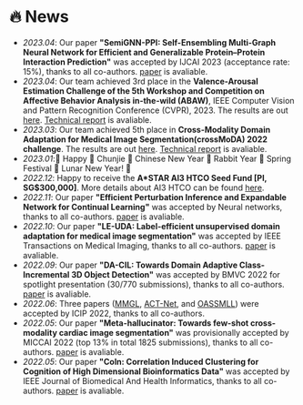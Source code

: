# 🔥 News
- *2023.04*: Our paper <b>"SemiGNN-PPI: Self-Ensembling Multi-Graph Neural Network for Efficient and Generalizable Protein–Protein Interaction Prediction"</b>  was accepted by IJCAI 2023 (acceptance rate: 15%), thanks to all co-authors.  [paper](https://arxiv.org/abs/2305.08316) is avaliable.
- *2023.04*: Our team achieved 3rd place in the <b>Valence-Arousal Estimation Challenge of the 5th Workshop and Competition on Affective Behavior Analysis in-the-wild (ABAW)</b>, IEEE Computer Vision and Pattern Recognition Conference (CVPR), 2023. The results are out [here](https://ibug.doc.ic.ac.uk/resources/cvpr-2023-5th-abaw/). [Technical report](https://arxiv.org/abs/2303.10335v2) is avaliable.
- *2023.03*: Our team achieved 5th place in <b>Cross-Modality Domain Adaptation for Medical Image Segmentation(crossMoDA) 2022 challenge</b>. The results are out [here](https://crossmoda-challenge.ml/results_2022/). [Technical report](https://arxiv.org/abs/2303.15826) is avaliable.
- *2023.01*:👲 Happy 🧧 Chunjie 🧨 Chinese New Year 🐰 Rabbit Year 🐇 Spring Festival 🏮 Lunar New Year! 🥟
- *2022.12*: Happy to receive the <b>A*STAR AI3 HTCO Seed Fund [PI, SG$300,000]</b>. More details about AI3 HTCO can be found [here](https://www.a-star.edu.sg/htco/artificial-intelligence-analytics-and-informatics).
- *2022.11*: Our paper <b>"Efficient Perturbation Inference and Expandable Network for Continual Learning"</b>  was accepted by Neural networks, thanks to all co-authors.  [paper](https://www.sciencedirect.com/science/article/abs/pii/S0893608022004269) is avaliable.
- *2022.10*: Our paper <b>"LE-UDA: Label-efficient unsupervised domain adaptation for medical image segmentation"</b>  was accepted by IEEE Transactions on Medical Imaging, thanks to all co-authors.  [paper](https://ieeexplore.ieee.org/document/9919170) is avaliable.
- *2022.09*: Our paper <b>"DA-CIL: Towards Domain Adaptive Class-Incremental 3D Object Detection"</b>  was accepted by BMVC 2022 for spotlight presentation (30/770 submissions), thanks to all co-authors. [paper](https://arxiv.org/abs/2212.02057) is avaliable.
- *2022.06*: Three papers ([MMGL](https://arxiv.org/abs/2207.01883), [ACT-Net](https://arxiv.org/abs/2207.01900), and [OASSMLL](https://arxiv.org/abs/2205.07028)) were accepted by ICIP 2022, thanks to all co-authors.
- *2022.05*: Our paper <b>"Meta-hallucinator: Towards few-shot cross-modality cardiac image segmentation"</b>  was provisionally accepted by MICCAI 2022 (top 13% in total 1825 submissions), thanks to all co-authors.  [paper](https://link.springer.com/chapter/10.1007/978-3-031-16443-9_13) is avaliable.
- *2022.05*: Our paper <b>"CoIn: Correlation Induced Clustering for Cognition of High Dimensional Bioinformatics Data"</b> was accepted by IEEE Journal of Biomedical And Health Informatics, thanks to all co-authors. [paper](https://ieeexplore.ieee.org/document/9801680) is avaliable.
<!-- - *2022.04*: Our paper <b>"Self-supervised Assisted Active Learning for Skin Lesion Segmentation"</b> was accepted by IEEE EMBC 2022, thanks to all co-authors. [code](https://github.com/jacobzhaoziyuan/SAAL) and [paper](https://arxiv.org/abs/2205.07021) are avaliable. -->
<!-- - *2022.03*: Our paper <b>"Adaptive Mean-Residue Loss for Robust Facial Age Estimation"</b> was accepted by IEEE ICME 2022, thanks to all co-authors.[code](https://github.com/jacobzhaoziyuan/AMR-Loss) and [paper](https://arxiv.org/abs/2203.17156) are avaliable. -->
<!-- - *2022.03*: We release [MT-UDA](https://github.com/jacobzhaoziyuan/MT-UDA), the code of our MICCAI 2021 work. -->
